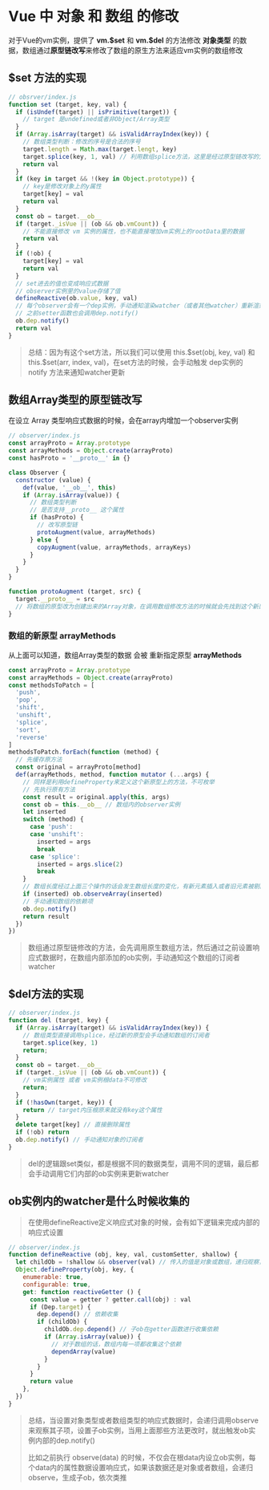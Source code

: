 # Vue 中 对象 和 数组 的修改

对于Vue的vm实例，提供了 **vm.\$set** 和 **vm.\$del** 的方法修改 **对象类型** 的数据，数组通过**原型链改写**来修改了数组的原生方法来适应vm实例的数组修改



## $set 方法的实现

```js
// obsrver/index.js
function set (target, key, val) {
  if (isUndef(target) || isPrimitive(target)) {
    // target 是undefined或者非Object/Array类型
  }
  if (Array.isArray(target) && isValidArrayIndex(key)) {
    // 数组类型判断：修改的序号是合法的序号
    target.length = Math.max(target.lengt, key)
    target.splice(key, 1, val) // 利用数组splice方法，这里是经过原型链改写的方法
    return val
  }
  if (key in target && !(key in Object.prototype)) {
    // key是修改对象上的y属性
    target[key] = val
    return val
  }
  const ob = target.__ob__
  if (target._isVue || (ob && ob.vmCount)) {
    // 不能直接修改 vm 实例的属性，也不能直接增加vm实例上的rootData里的数据
    return val
  }
  if (!ob) {
    target[key] = val
    return val
  }
  // set进去的值也变成响应式数据
  // observer实例里的value存储了值
  defineReactive(ob.value, key, val)
  // 每个observer会有一个dep实例，手动通知渲染watcher（或者其他watcher）重新渲染
  // 之前setter函数也会调用dep.notify()
  ob.dep.notify()
  return val
}
```

> 总结：因为有这个set方法，所以我们可以使用 this.\$set(obj, key, val) 和 this.\$set(arr, index, val)，在set方法的时候，会手动触发 dep实例的 notify 方法来通知watcher更新



## 数组Array类型的原型链改写

在设立 Array 类型响应式数据的时候，会在array内增加一个observer实例

```js
// observer/index.js
const arrayProto = Array.prototype
const arrayMethods = Object.create(arrayProto)
const hasProto = '__proto__' in {}

class Observer {
  constructor (value) {
    def(value, '__ob__', this)
    if (Array.isArray(value)) {
      // 数组类型判断
      // 是否支持__proto__ 这个属性
      if (hasProto) {
        // 改写原型链
        protoAugment(value, arrayMethods)
      } else {
        copyAugment(value, arrayMethods, arrayKeys)
      }
    }
  }
}

function protoAugment (target, src) {
  target.__proto__ = src
  // 将数组的原型改为创建出来的Array对象，在调用数组修改方法的时候就会先找到这个新原型上的方法
}
```



### 数组的新原型 arrayMethods

从上面可以知道，数组Array类型的数据 会被 重新指定原型 **arrayMethods**

```js
const arrayProto = Array.prototype
const arrayMethods = Object.create(arrayProto)
const methodsToPatch = [
  'push',
  'pop',
  'shift',
  'unshift',
  'splice',
  'sort',
  'reverse'
]
methodsToPatch.forEach(function (method) {
  // 先缓存原方法
  const original = arrayProto[method]
  def(arrayMethods, method, function mutator (...args) {
    // 同样是利用defineProperty来定义这个新原型上的方法，不可枚举
    // 先执行原有方法
    const result = original.apply(this, args)
    const ob = this.__ob__ // 数组内的observer实例
    let inserted
    switch (method) {
      case 'push':
      case 'unshift':
        inserted = args
        break
      case 'splice':
        inserted = args.slice(2)
        break
    }
    // 数组长度经过上面三个操作的话会发生数组长度的变化，有新元素插入或者旧元素被剔除
    if (inserted) ob.observeArray(inserted)
    // 手动通知数组的依赖项
    ob.dep.notify()
    return result
  })
})


```

> 数组通过原型链修改的方法，会先调用原生数组方法，然后通过之前设置响应式数据时，在数组内部添加的ob实例，手动通知这个数组的订阅者watcher



## $del方法的实现

```js
// observer/index.js
function del (target, key) {
  if (Array.isArray(target) && isValidArrayIndex(key)) {
    // 数组类型直接调用splice，经过新的原型会手动通知数组的订阅者
    target.splice(key, 1)
    return;
  }
  const ob = target.__ob__
  if (target._isVue || (ob && ob.vmCount)) {
    // vm实例属性 或者 vm实例根data不可修改
    return;
  }
  if (!hasOwn(target, key)) {
    return // target内压根原来就没有key这个属性
  }
  delete target[key] // 直接删除属性
  if (!ob) return
  ob.dep.notify() // 手动通知对象的订阅者
}
```

> del的逻辑跟set类似，都是根据不同的数据类型，调用不同的逻辑，最后都会手动调用它们内部的ob实例来更新watcher



## ob实例内的watcher是什么时候收集的

> 在使用defineReactive定义响应式对象的时候，会有如下逻辑来完成内部的响应式设置

```js
// observer/index.js
function defineReactive (obj, key, val, customSetter, shallow) {
  let childOb = !shallow && observer(val) // 传入的值是对象或数组，递归观察，返回子ob
  Object.defineProperty(obj, key, {
    enumerable: true,
    configurable: true,
    get: function reactiveGetter () {
      const value = getter ? getter.call(obj) : val
      if (Dep.target) {
        dep.depend() // 依赖收集
        if (childOb) {
          childOb.dep.depend() // 子ob在getter函数进行收集依赖
          if (Array.isArray(value)) {
            // 对于数组的话，数组内每一项都收集这个依赖
            dependArray(value)
          }
        }
      }
      return value
    },
  })
}
```

> 总结，当设置对象类型或者数组类型的响应式数据时，会递归调用observe来观察其子项，设置子ob实例，当用上面那些方法更改时，就出触发ob实例内部的dep.notify()
>
> 比如之前执行 observe(data) 的时候，不仅会在根data内设立ob实例，每个data内的属性数据设置响应式，如果该数据还是对象或者数组，会递归observe，生成子ob，依次类推
